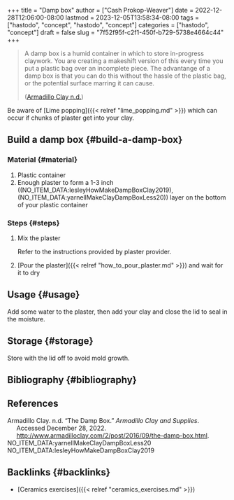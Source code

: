 +++
title = "Damp box"
author = ["Cash Prokop-Weaver"]
date = 2022-12-28T12:06:00-08:00
lastmod = 2023-12-05T13:58:34-08:00
tags = ["hastodo", "concept", "hastodo", "concept"]
categories = ["hastodo", "concept"]
draft = false
slug = "7f52f95f-c2f1-450f-b729-5738e4664c44"
+++

> A damp box is a humid container in which to store in-progress claywork. You are creating a makeshift version of this every time you put a plastic bag over an incomplete piece. The advantange of a damp box is that you can do this without the hassle of the plastic bag, or the potential surface marring it can cause.
>
> (<a href="#citeproc_bib_item_1">Armadillo Clay n.d.</a>)

Be aware of [Lime popping]({{< relref "lime_popping.md" >}}) which can occur if chunks of plaster get into your clay.


## Build a damp box {#build-a-damp-box}


### Material {#material}

1.  Plastic container
2.  Enough plaster to form a 1-3 inch ((NO_ITEM_DATA:lesleyHowMakeDampBoxClay2019), (NO_ITEM_DATA:yarnellMakeClayDampBoxLess20)) layer on the bottom of your plastic container


### Steps {#steps}

1.  Mix the plaster

    Refer to the instructions provided by plaster provider.

2.  [Pour the plaster]({{< relref "how_to_pour_plaster.md" >}}) and wait for it to dry


## Usage {#usage}

Add some water to the plaster, then add your clay and close the lid to seal in the moisture.


## Storage {#storage}

Store with the lid off to avoid mold growth.


## Bibliography {#bibliography}

## References

<style>.csl-entry{text-indent: -1.5em; margin-left: 1.5em;}</style><div class="csl-bib-body">
  <div class="csl-entry"><a id="citeproc_bib_item_1"></a>Armadillo Clay. n.d. “The Damp Box.” <i>Armadillo Clay and Supplies</i>. Accessed December 28, 2022. <a href="http://www.armadilloclay.com/2/post/2016/09/the-damp-box.html">http://www.armadilloclay.com/2/post/2016/09/the-damp-box.html</a>.</div>
  <div class="csl-entry">NO_ITEM_DATA:yarnellMakeClayDampBoxLess20</div>
  <div class="csl-entry">NO_ITEM_DATA:lesleyHowMakeDampBoxClay2019</div>
</div>


## Backlinks {#backlinks}

-   [Ceramics exercises]({{< relref "ceramics_exercises.md" >}})
